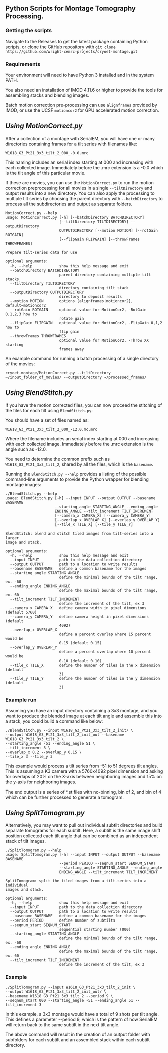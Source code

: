 ## Python Scripts for Montage Tomography Processing.

### Getting the scripts

Navigate to the Releases to get the latest package containing Python scripts, or clone the GitHub repository with `git clone https://github.com/wright-cemrc-projects/cryoet-montage.git`

### Requirements
Your environment will need to have Python 3 installed and in the system PATH.

You also need an installation of IMOD 4.11.6 or higher to provide the tools for assembling stacks and blending images.

Batch motion correction pre-processing can use `alignframes` provided by IMOD, or use the UCSF `motioncor2` for GPU accelerated motion correction.

## *Using MotionCorrect.py*
After a collection of a montage with SerialEM, you will have one or many directories containing frames for a tilt series with filenames like:

`W1618_G3_Pt21_3x3_tilt_2_000_-0.0.mrc`

This naming includes an serial index starting at 000 and increasing with each collected image. Immediately before the .mrc extension is a -0.0 which is the tilt angle of this particular movie.

If these are movies, you can use the `MotionCorrect.py` to run the motion correction preprocessing for all movies in a single `--tiltDirectory` and output results into a new directory. You can also apply the processing to multiple tilt series by choosing the parent directory with `--batchDirectory` to process all the subdirectories and output as separate folders.

```
MotionCorrect.py --help
usage: MotionCorrect.py [-h] [--batchDirectory BATCHDIRECTORY]
                        [--tiltDirectory TILTDIRECTORY] --outputDirectory
                        OUTPUTDIRECTORY [--motion MOTION] [--rotGain ROTGAIN]
                        [--flipGain FLIPGAIN] [--throwFrames THROWFRAMES]

Prepare tilt-series data for use

optional arguments:
  -h, --help            show this help message and exit
  --batchDirectory BATCHDIRECTORY
                        parent directory containing multiple tilt stacks
  --tiltDirectory TILTDIRECTORY
                        directory containing tilt stack
  --outputDirectory OUTPUTDIRECTORY
                        directory to deposit results
  --motion MOTION       options [alignframes|motioncor2], default=motioncor2
  --rotGain ROTGAIN     optional value for MotionCor2, -RotGain 0,1,2,3 how to
                        rotate gain
  --flipGain FLIPGAIN   optional value for MotionCor2, -FlipGain 0,1,2 how to
                        flip gain
  --throwFrames THROWFRAMES
                        optional value for MotionCor2, -Throw XX starting
                        frames away
```

An example command for running a batch processing of a single directory of the movies:

```
cryoet-montage/MotionCorrect.py --tiltDirectory ~/input_folder_of_movies/ --outputDirectory ~/processed_frames/
```

## *Using BlendStitch.py*
If you have the motion corrected files, you can now proceed the stitching of the tiles for each tilt using `BlendStitch.py`:

You should have a set of files named as:

`W1618_G3_Pt21_3x3_tilt_2_000_-12.0.mc.mrc`

Where the filename includes an serial index starting at 000 and increasing with each collected image. Immediately before the .mrc extension is the angle such as -12.0.

You need to determine the common prefix such as `W1618_G3_Pt21_3x3_tilt_2`, shared by all the files, which is the `basename`.

Running the `BlendStitch.py --help` provides a listing of the possible command-line arguments to provide the Python wrapper for blending montage images:

```
./BlendStitch.py --help
usage: BlendStitch.py [-h] --input INPUT --output OUTPUT --basename BASENAME
                      --starting_angle STARTING_ANGLE --ending_angle
                      ENDING_ANGLE --tilt_increment TILT_INCREMENT
                      [--camera_x CAMERA_X] [--camera_y CAMERA_Y]
                      [--overlap_x OVERLAP_X] [--overlap_y OVERLAP_Y]
                      [--tile_x TILE_X] [--tile_y TILE_Y]

BlendStitch: blend and stitch tiled images from tilt-series into a larger
image and stack.

optional arguments:
  -h, --help            show this help message and exit
  --input INPUT         path to the data collection directory
  --output OUTPUT       path to a location to write results
  --basename BASENAME   define a common basename for the images
  --starting_angle STARTING_ANGLE
                        define the minimal bounds of the tilt range, ex. -60
  --ending_angle ENDING_ANGLE
                        define the maximal bounds of the tilt range, ex. 60
  --tilt_increment TILT_INCREMENT
                        define the increment of the tilt, ex 3
  --camera_x CAMERA_X   define camera width in pixel dimensions (default 5760)
  --camera_y CAMERA_Y   define camera height in pixel dimensions (default
                        4092)
  --overlap_x OVERLAP_X
                        define a percent overlap where 15 percent would be
                        0.15 (default 0.15)
  --overlap_y OVERLAP_Y
                        define a percent overlap where 10 percent would be
                        0.10 (default 0.10)
  --tile_x TILE_X       define the number of tiles in the x dimension (default
                        3)
  --tile_y TILE_Y       define the number of tiles in the y dimension (default
                        3)
```

### Example run

Assuming you have an input directory containing a 3x3 montage, and you want to produce the blended image at each tilt angle and assemble this into a stack, you could build a command like below:

```
./BlendStitch.py --input W1618_G3_Pt21_3x3_tilt_2_init/ \ 
--output W1618_G3_Pt21_3x3_tilt_2_init_out --basename W1618_G3_Pt21_3x3_tilt_2 \
--starting_angle -51 --ending_angle 51 \
--tilt_increment 3 \
--overlap_x 0.2 --overlap_y 0.15 \
--tile_x 3 --tile_y 3
```

This example would process a tilt series from -51 to 51 degrees tilt angles. This is assuming a K3 camera with a 5760x4092 pixel dimension and asking for overlaps of 20% on the X-axis between neighboring images and 15% on the y-axis for neighboring images.

The end output is a series of *.st files with no-binning, bin of 2, and bin of 4 which can be further processed to generate a tomogram.

## *Using SplitTomogram.py*

Alternatively, you may want to pull out individual subtilt directories and build separate tomograms for each subtilt. Here, a subtilt is the same image shift position collected each tilt angle that can be combined as an independent stack of tilt images.

```
./SplitTomogram.py --help
usage: SplitTomogram.py [-h] --input INPUT --output OUTPUT --basename BASENAME
                        --period PERIOD --seqnum_start SEQNUM_START
                        --starting_angle STARTING_ANGLE --ending_angle
                        ENDING_ANGLE --tilt_increment TILT_INCREMENT

SplitTomogram: split the tiled images from a tilt-series into a individual
images and stack.

optional arguments:
  -h, --help            show this help message and exit
  --input INPUT         path to the data collection directory
  --output OUTPUT       path to a location to write results
  --basename BASENAME   define a common basename for the images
  --period PERIOD       define number of subtilts
  --seqnum_start SEQNUM_START
                        sequential starting number (000)
  --starting_angle STARTING_ANGLE
                        define the minimal bounds of the tilt range, ex. -60
  --ending_angle ENDING_ANGLE
                        define the maximal bounds of the tilt range, ex. 60
  --tilt_increment TILT_INCREMENT
                        define the increment of the tilt, ex 3
```

### Example

```
./SplitTomogram.py --input W1618_G3_Pt21_3x3_tilt_2_init \
--output W1618_G3_Pt21_3x3_tilt_2_init_out/ \
--basename W1618_G3_Pt21_3x3_tilt_2 --period 9 \
--seqnum_start 000 --starting_angle -51 --ending_angle 51 --tilt_increment 3
```

In this example, a 3x3 montage would have a total of 9 shots per tilt angle. This defines a parameter --period 9, which is the pattern of how SerialEM will return back to the same subtilt in the next tilt angle.

The above command will result in the creation of an output folder with subfolders for each subtilt and an assembled stack within each subtilt directory.
